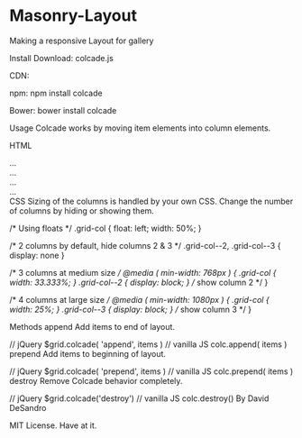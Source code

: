 # Masonry-Layout
Making a responsive Layout for gallery

Install
Download: colcade.js

CDN:

<script src="https://unpkg.com/colcade@0/colcade.js"></script>
npm: npm install colcade

Bower: bower install colcade

Usage
Colcade works by moving item elements into column elements.

HTML
<div class="grid">
  <!-- columns -->
  <div class="grid-col grid-col--1"></div>
  <div class="grid-col grid-col--2"></div>
  <div class="grid-col grid-col--3"></div>
  <div class="grid-col grid-col--4"></div>
  <!-- items -->
  <div class="grid-item">...</div>
  <div class="grid-item">...</div>
  <div class="grid-item">...</div>
  ...
</div>
CSS
Sizing of the columns is handled by your own CSS. Change the number of columns by hiding or showing them.

/* Using floats */
.grid-col {
  float: left;
  width: 50%;
}

/* 2 columns by default, hide columns 2 & 3 */
.grid-col--2, .grid-col--3 { display: none }

/* 3 columns at medium size */
@media ( min-width: 768px ) {
  .grid-col { width: 33.333%; }
  .grid-col--2 { display: block; } /* show column 2 */
}

/* 4 columns at large size */
@media ( min-width: 1080px ) {
  .grid-col { width: 25%; }
  .grid-col--3 { display: block; } /* show column 3 */
}

Methods
append
Add items to end of layout.

// jQuery
$grid.colcade( 'append', items )
// vanilla JS
colc.append( items )
prepend
Add items to beginning of layout.

// jQuery
$grid.colcade( 'prepend', items )
// vanilla JS
colc.prepend( items )
destroy
Remove Colcade behavior completely.

// jQuery
$grid.colcade('destroy')
// vanilla JS
colc.destroy()
By David DeSandro

MIT License. Have at it.
